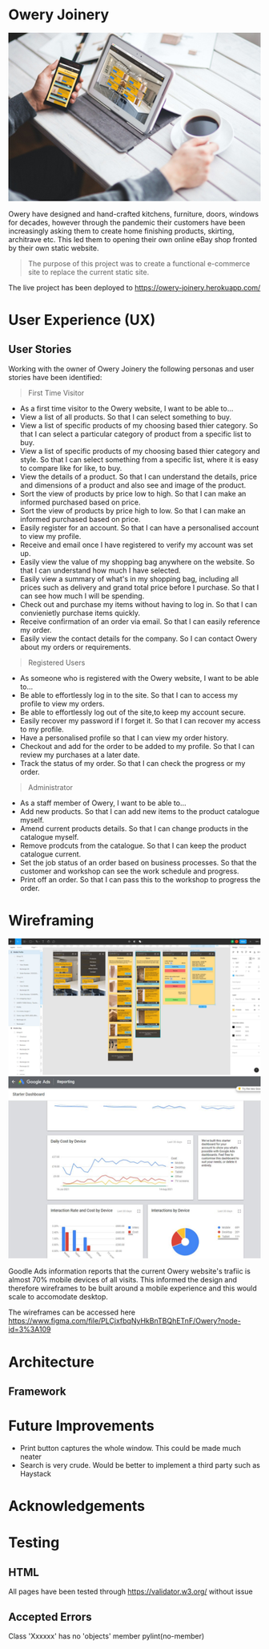 # Owery Joinery

<img src="media/mockup-header.jpg" style="margin: 0;">

Owery have designed and hand-crafted kitchens, furniture, doors, windows for decades, however through the pandemic their customers have been increasingly asking them to create home finishing products, skirting, architrave etc. This led them to opening their own online eBay shop fronted by their own static website.

>
> The purpose of this project was to create a functional e-commerce site to replace the current static site.
>


The live project has been deployed to https://owery-joinery.herokuapp.com/

# User Experience (UX)

## User Stories

Working with the owner of Owery Joinery the following personas and user stories have been identified:

>
> First Time Visitor
>

- As a first time visitor to the Owery website, I want to be able to…
 - View a list of all products. So that I can select something to buy.
 - View a list of specific products of my choosing based thier category. So that I can select a particular category of product from a specific list to buy.
 - View a list of specific products of my choosing based thier category and style. So that I can select something from a specific list, where it is easy to compare like for like, to buy.
 - View the details of a product. So that I can understand the details, price and dimensions of a product and also see and image of the product.
 - Sort the view of products by price low to high. So that I can make an informed purchased based on price.
 - Sort the view of products by price high to low. So that I can make an informed purchased based on price.
 - Easily register for an account. So that I can have a personalised account to view my profile.
 - Receive and email once I have registered to verify my account was set up.
 - Easily view the value of my shopping bag anywhere on the website. So that I can understand how much I have selected.
 - Easily view a summary of what's in my shopping bag, including all prices such as delivery and grand total price before I purchase. So that I can see how much I will be spending.
 - Check out and purchase my items without having to log in. So that I can convienietly purchase items quickly.
 - Receive confirmation of an order via email. So that I can easily reference my order.
 - Easily view the contact details for the company. So I can contact Owery about my orders or requirements.

>
> Registered Users
>
- As someone who is registered with the Owery website, I want to be able to…
 - Be able to effortlessly log in to the site. So that I can to access my profile to view my orders.
 - Be able to effortlessly log out of the site,to keep my account secure.
 - Easily recover my password if I forget it. So that I can recover my access to my profile.
 - Have a personalised profile so that I can view my order history.
 - Checkout and add for the order to be added to my profile. So that I can review my purchases at a later date.
 - Track the status of my order. So that I can check the progress or my order.
    
>
> Administrator
>
- As a staff member of Owery, I want to be able to...
 - Add new products. So that I can add new items to the product catalogue myself.
 - Amend current products details. So that I can change products in the catalogue myself.
 - Remove prodcuts from the catalogue. So that I can keep the product catalogue current.
 - Set the job status of an order based on business processes. So that the customer and workshop can see the work schedule and progress.
 - Print off an order. So that I can pass this to the workshop to progress the order.

# Wireframing

 <img src="media/wireframe.jpg" >

 <img src="media/google.jpg" style="margin: 0;">

Goodle Ads information reports that the current Owery website's trafiic is almost 70% mobile devices of all visits. This informed the design and therefore wireframes to be built around a mobile experience and this would scale to accomodate desktop.

The wireframes can be accessed here https://www.figma.com/file/PLCjxfbqNyHkBnTBQhETnF/Owery?node-id=3%3A109

# Architecture

## Framework

# Future Improvements
- Print button captures the whole window. This could be made much neater
- Search is very crude. Would be better to implement a third party such as Haystack

# Acknowledgements

# Testing
## HTML
All pages have been tested through https://validator.w3.org/ without issue

## Accepted Errors
Class 'Xxxxxx' has no 'objects' member pylint(no-member)

